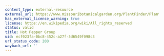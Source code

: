 ```yaml
---
content_type: external-resource
external_url: https://www.missouribotanicalgarden.org/PlantFinder/PlantFinderDetails.aspx?kempercode=a685
has_external_license_warning: true
license: https://en.wikipedia.org/wiki/All_rights_reserved
status: valid
title: Hot Pepper Group
uid: ecf023fa-0bc8-452c-a27f-5d6549f098c3
url_status_code: 200
wayback_url: ''
---
```

